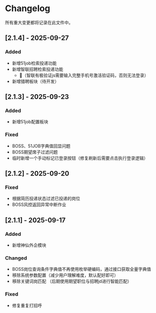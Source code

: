 # Changelog
所有重大变更都将记录在此文件中。

## [2.1.4] - 2025-09-27
### Added
- 新增51job检索投递功能
- 新增智联招聘检索投递功能
  - 📢（智联有极验证js需要输入完整手机号激活验证码，否则无法登录）
- 新增猎聘板块（待开发）

## [2.1.3] - 2025-09-23
### Added
- 新增51job配置板块

### Fixed
- BOSS、51JOB字典值回显问题
- BOSS期望席子过滤问题
- 临时新增一个手动标记已登录按钮（修复刷新后需要点击执行登录逻辑）

## [2.1.2] - 2025-09-20

### Fixed
- 根据简历投递状态过滤已投递的岗位
- BOSS风控返回异常中断作业

## [2.1.1] - 2025-09-17
### Added
- 新增神仙外企模块


### Changed
- BOSS岗位查询条件字典值不再使用枚举硬编码，通过接口获取全量字典值
- 移除系统参数配置（减少用户理解难度，默认配好即可）
- 移除关键词岗匹配 （后期使用期望职位与招聘jd进行智能匹配）

### Fixed
- 修复重复打招呼

